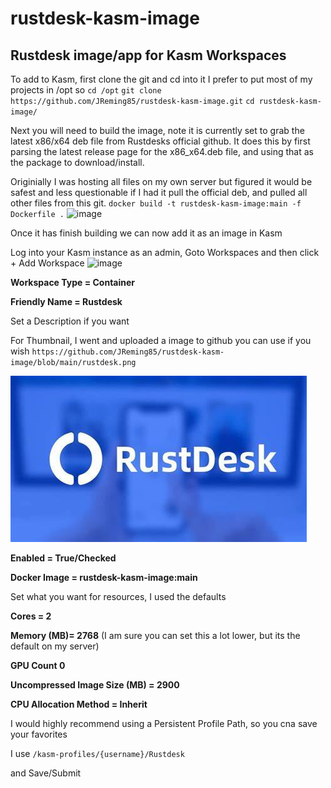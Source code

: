 # rustdesk-kasm-image
## Rustdesk image/app for Kasm Workspaces

To add to Kasm, first clone the git and cd into it I prefer to put most of my projects in /opt so
`cd /opt`
`git clone https://github.com/JReming85/rustdesk-kasm-image.git`
`cd rustdesk-kasm-image/`

Next you will need to build the image, note it is currently set to grab the latest x86/x64 deb file from Rustdesks official github.  It does this by first parsing the latest release page for the x86_x64.deb file, and using that as the package to download/install.

Originially I was hosting all files on my own server but figured it would be safest and less questionable if I had it pull the official deb, and pulled all other files from this git.
`docker build -t rustdesk-kasm-image:main -f Dockerfile .`
![image](https://github.com/JReming85/rustdesk-kasm-image/assets/21246660/f71b9fb2-5f1b-40be-a3c0-f164f02452e5)

Once it has finish building we can now add it as an image in Kasm

Log into your Kasm instance as an admin, Goto Workspaces and then click + Add Workspace ![image](https://github.com/JReming85/rustdesk-kasm-image/assets/21246660/00e4e563-1733-42e0-a67f-b5fe8f8ab5bb)

**Workspace Type = Container**

**Friendly Name = Rustdesk**

Set a Description if you want

For Thumbnail, I went and uploaded a image to github you can use if you wish `https://github.com/JReming85/rustdesk-kasm-image/blob/main/rustdesk.png` 

![image](https://github.com/JReming85/rustdesk-kasm-image/blob/main/rustdesk.png?raw=true)

**Enabled = True/Checked**

**Docker Image = rustdesk-kasm-image:main**

Set what you want for resources, I used the defaults

**Cores = 2**

**Memory (MB)= 2768** (I am sure you can set this a lot lower, but its the default on my server)

**GPU Count 0**

**Uncompressed Image Size (MB) = 2900**

**CPU Allocation Method = Inherit**



I would highly recommend using a Persistent Profile Path, so you cna save your favorites

I use `/kasm-profiles/{username}/Rustdesk`


and Save/Submit
